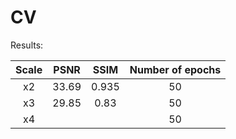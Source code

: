 # CV

Results:

|   Scale   |   PSNR   |   SSIM   | Number of epochs |
|:-------:|:-------:|:-------:|:---------------:|
|   x2    | 33.69  |  0.935  |       50        |
|   x3    | 29.85  |  0.83  |       50        |
|   x4    |   |    |       50        |

